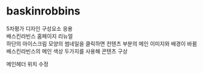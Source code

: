 # baskinrobbins <br>
5차평가 디자인 구성요소 응용 <br>
배스킨라빈스 홈페이지 리뉴얼 <br>
하단의 아이스크림 모양의 썸네일을 클릭하면 컨텐츠 부분의 메인 이미지와 배경이 바뀜 <br>
배스킨라빈스의 메인 색상 두가지를 사용해 콘텐츠 구상 <br>

메인헤더 위치 수정

